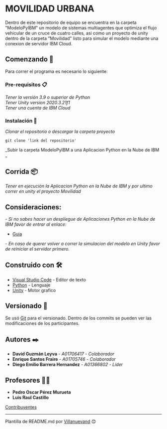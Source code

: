 # MOVILIDAD URBANA

Dentro de este repositorio de equipo se encuentra en la carpeta "ModeloPyIBM" un modelo de sistemas multiagentes que optimiza el flujo vehicular de un cruce de cuatro calles, asi como un proyecto de unity dentro de la carpeta "Movilidad" listo para simular el modelo mediante una conexion de servidor IBM Cloud.

## Comenzando 🚀

Para correr el programa es necesario lo siguiente:

### Pre-requisitos 📋

_Tener la versión 3.9 o superior de Python_<br>
_Tener Unity version 2020.3.21f1_<br>
_Tener una cuenta de IBM Cloud_

### Instalación 🔧

_Clonar el repositorio o descargar la carpeta proyecto_

```
git clone 'link del repositorio'
```

_Subir la carpeta ModeloPyIBM a una Aplicacion Python en la Nube de IBM _

## Corrida 📦

_Tener en ejecución la Aplicacion Python en la Nube de IBM y por ultimo correr en unity el proyecto Movilidad_

## Consideraciones:

_- Si no sabes hacer un despliegue de Aplicaciones Python en la Nube de IBM favor de entrar al enlace:_<br>
* [Guia](https://drive.google.com/file/d/1p2vqzcIe9qo0zbRQEY8wSf5iOiXtgi7w/view?usp=sharing)

_- En caso de querer volver a correr la simulacion del modelo en Unity favor de reiniciar el servidor primero._

## Construido con 🛠️

* [Visual Studio Code](https://code.visualstudio.com/) - Editor de texto
* [Python](https://www.python.org/) - Lenguaje
* [Unity](https://unity.com/es) - Motor grafico

## Versionado 📌

Se usó [Git](https://git-scm.com/) para el versionado. Dentro de los commits se pueden ver las modificaciones de los participantes.

## Autores ✒️

* **David Guzmán Leyva** - *A01706417* - *Colaborador*
* **Enrique Santos Fraire** - *A01705746* - *Colaborador*
* **Diego Emilio Barrera Hernandez** - *A01366802* - *Líder*

## Profesores 👨‍🏫
* **Pedro Oscar Pérez Murueta**
* **Luis Raul Castillo**

[Contribuyentes](https://github.com/Davidguzley/Sistemancos/contributors)


---
Plantilla de README.md por [Villanuevand](https://github.com/Villanuevand) 😊
